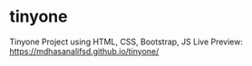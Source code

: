 # tinyone
Tinyone Project using HTML, CSS, Bootstrap, JS
Live Preview: https://mdhasanalifsd.github.io/tinyone/

